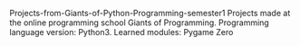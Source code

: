 
Projects-from-Giants-of-Python-Programming-semester1
Projects made at the online programming school Giants of Programming. Programming language version: Python3. Learned modules: Pygame Zero 
